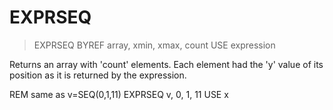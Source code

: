 # EXPRSEQ

> EXPRSEQ BYREF array, xmin, xmax, count USE expression

Returns an array with 'count' elements. Each element had the 'y' value of its position as it is returned by the expression.


REM same as v=SEQ(0,1,11)
EXPRSEQ v, 0, 1, 11 USE x

